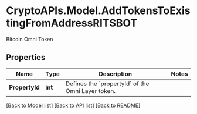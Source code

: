 # CryptoAPIs.Model.AddTokensToExistingFromAddressRITSBOT
Bitcoin Omni Token

## Properties

Name | Type | Description | Notes
------------ | ------------- | ------------- | -------------
**PropertyId** | **int** | Defines the &#x60;propertyId&#x60; of the Omni Layer token. | 

[[Back to Model list]](../README.md#documentation-for-models) [[Back to API list]](../README.md#documentation-for-api-endpoints) [[Back to README]](../README.md)

